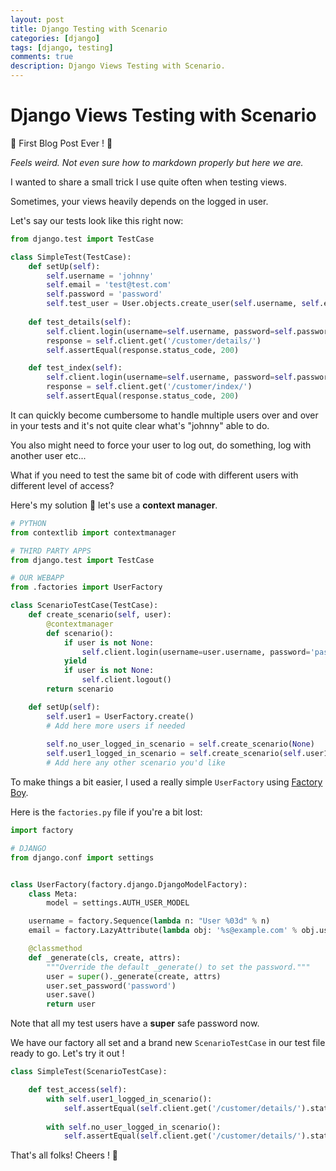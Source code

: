 ```yaml
---
layout: post
title: Django Testing with Scenario
categories: [django]
tags: [django, testing]
comments: true
description: Django Views Testing with Scenario.
---
```


# Django Views Testing with Scenario
:tada: First Blog Post Ever ! :tada:

_Feels weird. Not even sure how to markdown properly but here we are._

I wanted to share a small trick I use quite often when testing views.

Sometimes, your views heavily depends on the logged in user.

Let's say our tests look like this right now:

```python
from django.test import TestCase

class SimpleTest(TestCase):
    def setUp(self):
        self.username = 'johnny'
        self.email = 'test@test.com'
        self.password = 'password'        
        self.test_user = User.objects.create_user(self.username, self.email, self.password)
    
    def test_details(self):
        self.client.login(username=self.username, password=self.password)
        response = self.client.get('/customer/details/')
        self.assertEqual(response.status_code, 200)

    def test_index(self):
        self.client.login(username=self.username, password=self.password)
        response = self.client.get('/customer/index/')
        self.assertEqual(response.status_code, 200)
```
It can quickly become cumbersome to handle multiple users over and over in your tests and it's not quite clear what's "johnny" able to do.

You also might need to force your user to log out, do something, log with another user etc...

What if you need to test the same bit of code with different users with different level of access? 

Here's my solution :gift: let's use a **context manager**.

```python
# PYTHON
from contextlib import contextmanager

# THIRD PARTY APPS
from django.test import TestCase

# OUR WEBAPP
from .factories import UserFactory 

class ScenarioTestCase(TestCase):
    def create_scenario(self, user):
        @contextmanager
        def scenario():
            if user is not None:
                self.client.login(username=user.username, password='password')
            yield
            if user is not None:
                self.client.logout()
        return scenario

    def setUp(self):
        self.user1 = UserFactory.create()
        # Add here more users if needed
        
        self.no_user_logged_in_scenario = self.create_scenario(None)
        self.user1_logged_in_scenario = self.create_scenario(self.user1)
        # Add here any other scenario you'd like
```

To make things a bit easier, I used a really simple `UserFactory` using [Factory Boy](https://factoryboy.readthedocs.io/en/latest/).

Here is the `factories.py` file if you're a bit lost:

```python
import factory

# DJANGO
from django.conf import settings


class UserFactory(factory.django.DjangoModelFactory):
    class Meta:
        model = settings.AUTH_USER_MODEL

    username = factory.Sequence(lambda n: "User %03d" % n)
    email = factory.LazyAttribute(lambda obj: '%s@example.com' % obj.username)

    @classmethod
    def _generate(cls, create, attrs):
        """Override the default _generate() to set the password."""
        user = super()._generate(create, attrs)
        user.set_password('password')
        user.save()
        return user
```

Note that all my test users have a **super** safe password now.

We have our factory all set and a brand new `ScenarioTestCase` in our test file ready to go. Let's try it out !


```python
class SimpleTest(ScenarioTestCase):

    def test_access(self):
        with self.user1_logged_in_scenario():
            self.assertEqual(self.client.get('/customer/details/').status_code, 200)
        
        with self.no_user_logged_in_scenario():
            self.assertEqual(self.client.get('/customer/details/').status_code, 403)

```

That's all folks! Cheers ! :beers:

